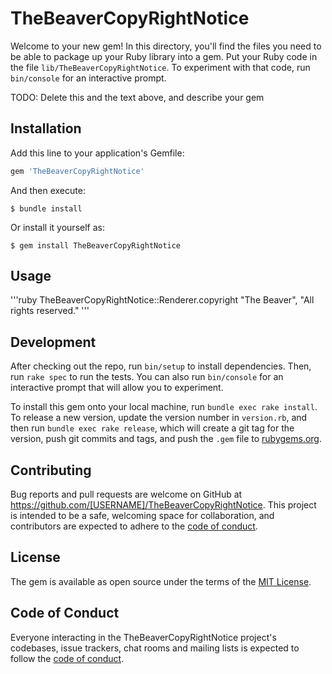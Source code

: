 # TheBeaverCopyRightNotice

Welcome to your new gem! In this directory, you'll find the files you need to be able to package up your Ruby library into a gem. Put your Ruby code in the file `lib/TheBeaverCopyRightNotice`. To experiment with that code, run `bin/console` for an interactive prompt.

TODO: Delete this and the text above, and describe your gem

## Installation

Add this line to your application's Gemfile:

```ruby
gem 'TheBeaverCopyRightNotice'
```

And then execute:

    $ bundle install

Or install it yourself as:

    $ gem install TheBeaverCopyRightNotice

## Usage

'''ruby
TheBeaverCopyRightNotice::Renderer.copyright "The Beaver", "All rights reserved."
'''
## Development

After checking out the repo, run `bin/setup` to install dependencies. Then, run `rake spec` to run the tests. You can also run `bin/console` for an interactive prompt that will allow you to experiment.

To install this gem onto your local machine, run `bundle exec rake install`. To release a new version, update the version number in `version.rb`, and then run `bundle exec rake release`, which will create a git tag for the version, push git commits and tags, and push the `.gem` file to [rubygems.org](https://rubygems.org).

## Contributing

Bug reports and pull requests are welcome on GitHub at https://github.com/[USERNAME]/TheBeaverCopyRightNotice. This project is intended to be a safe, welcoming space for collaboration, and contributors are expected to adhere to the [code of conduct](https://github.com/[USERNAME]/TheBeaverCopyRightNotice/blob/master/CODE_OF_CONDUCT.md).


## License

The gem is available as open source under the terms of the [MIT License](https://opensource.org/licenses/MIT).

## Code of Conduct

Everyone interacting in the TheBeaverCopyRightNotice project's codebases, issue trackers, chat rooms and mailing lists is expected to follow the [code of conduct](https://github.com/[USERNAME]/TheBeaverCopyRightNotice/blob/master/CODE_OF_CONDUCT.md).
